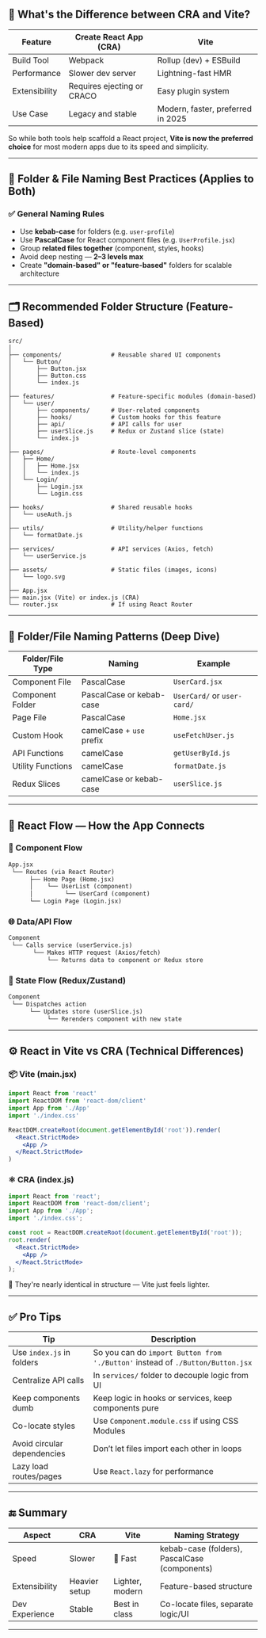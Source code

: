 
## 🧱 What's the Difference between CRA and Vite?

| Feature       | Create React App (CRA)     | Vite                              |
| ------------- | -------------------------- | --------------------------------- |
| Build Tool    | Webpack                    | Rollup (dev) + ESBuild            |
| Performance   | Slower dev server          | Lightning-fast HMR                |
| Extensibility | Requires ejecting or CRACO | Easy plugin system                |
| Use Case      | Legacy and stable          | Modern, faster, preferred in 2025 |

So while both tools help scaffold a React project, **Vite is now the preferred choice** for most modern apps due to its speed and simplicity.

---

## 📁 Folder & File Naming Best Practices (Applies to Both)

### ✅ **General Naming Rules**

* Use **kebab-case** for folders (e.g. `user-profile`)
* Use **PascalCase** for React component files (e.g. `UserProfile.jsx`)
* Group **related files together** (component, styles, hooks)
* Avoid deep nesting — **2–3 levels max**
* Create **"domain-based" or "feature-based"** folders for scalable architecture

---

## 🗂 Recommended Folder Structure (Feature-Based)

```
src/
│
├── components/              # Reusable shared UI components
│   └── Button/
│       ├── Button.jsx
│       ├── Button.css
│       └── index.js
│
├── features/                # Feature-specific modules (domain-based)
│   └── user/
│       ├── components/      # User-related components
│       ├── hooks/           # Custom hooks for this feature
│       ├── api/             # API calls for user
│       ├── userSlice.js     # Redux or Zustand slice (state)
│       └── index.js
│
├── pages/                   # Route-level components
│   ├── Home/
│   │   ├── Home.jsx
│   │   └── index.js
│   └── Login/
│       ├── Login.jsx
│       └── Login.css
│
├── hooks/                   # Shared reusable hooks
│   └── useAuth.js
│
├── utils/                   # Utility/helper functions
│   └── formatDate.js
│
├── services/                # API services (Axios, fetch)
│   └── userService.js
│
├── assets/                  # Static files (images, icons)
│   └── logo.svg
│
├── App.jsx
├── main.jsx (Vite) or index.js (CRA)
└── router.jsx               # If using React Router
```

---

## 📁 Folder/File Naming Patterns (Deep Dive)

| Folder/File Type  | Naming                   | Example                     |
| ----------------- | ------------------------ | --------------------------- |
| Component File    | PascalCase               | `UserCard.jsx`              |
| Component Folder  | PascalCase or kebab-case | `UserCard/` or `user-card/` |
| Page File         | PascalCase               | `Home.jsx`                  |
| Custom Hook       | camelCase + `use` prefix | `useFetchUser.js`           |
| API Functions     | camelCase                | `getUserById.js`            |
| Utility Functions | camelCase                | `formatDate.js`             |
| Redux Slices      | camelCase or kebab-case  | `userSlice.js`              |

---

## 🧠 React Flow — How the App Connects

### 🔄 Component Flow

```txt
App.jsx
 └── Routes (via React Router)
      ├── Home Page (Home.jsx)
      │    └── UserList (component)
      │         └── UserCard (component)
      └── Login Page (Login.jsx)
```

### 🌐 Data/API Flow

```txt
Component
 └── Calls service (userService.js)
       └── Makes HTTP request (Axios/fetch)
           └── Returns data to component or Redux store
```

### 🔗 State Flow (Redux/Zustand)

```txt
Component
 └── Dispatches action
      └── Updates store (userSlice.js)
           └── Rerenders component with new state
```

---

## ⚙️ React in Vite vs CRA (Technical Differences)

### 📦 Vite (main.jsx)

```jsx
import React from 'react'
import ReactDOM from 'react-dom/client'
import App from './App'
import './index.css'

ReactDOM.createRoot(document.getElementById('root')).render(
  <React.StrictMode>
    <App />
  </React.StrictMode>
)
```

### ⚛️ CRA (index.js)

```jsx
import React from 'react';
import ReactDOM from 'react-dom/client';
import App from './App';
import './index.css';

const root = ReactDOM.createRoot(document.getElementById('root'));
root.render(
  <React.StrictMode>
    <App />
  </React.StrictMode>
);
```

🔑 They're nearly identical in structure — Vite just feels lighter.

---

## ✅ Pro Tips

| Tip                         | Description                                                                    |
| --------------------------- | ------------------------------------------------------------------------------ |
| Use `index.js` in folders   | So you can do `import Button from './Button'` instead of `./Button/Button.jsx` |
| Centralize API calls        | In `services/` folder to decouple logic from UI                                |
| Keep components dumb        | Keep logic in hooks or services, keep components pure                          |
| Co-locate styles            | Use `Component.module.css` if using CSS Modules                                |
| Avoid circular dependencies | Don’t let files import each other in loops                                     |
| Lazy load routes/pages      | Use `React.lazy` for performance                                               |

---

## 🔚 Summary

| Aspect         | CRA           | Vite            | Naming Strategy                               |
| -------------- | ------------- | --------------- | --------------------------------------------- |
| Speed          | Slower        | 🚀 Fast         | kebab-case (folders), PascalCase (components) |
| Extensibility  | Heavier setup | Lighter, modern | Feature-based structure                       |
| Dev Experience | Stable        | Best in class   | Co-locate files, separate logic/UI            |

---
